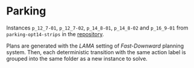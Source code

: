 # Parking

Instances `p_12_7-01`, `p_12_7-02`, `p_14_8-01`, `p_14_8-02` and `p_16_9-01` from `parking-opt14-strips` in the [repository](https://github.com/aibasel/downward-benchmarks/tree/master/parking-opt14-strips).

Plans are generated with the *LAMA* setting of *Fast-Downward* planning system. Then, each deterministic transition with the same action label is grouped into the same folder as a new instance to solve.
